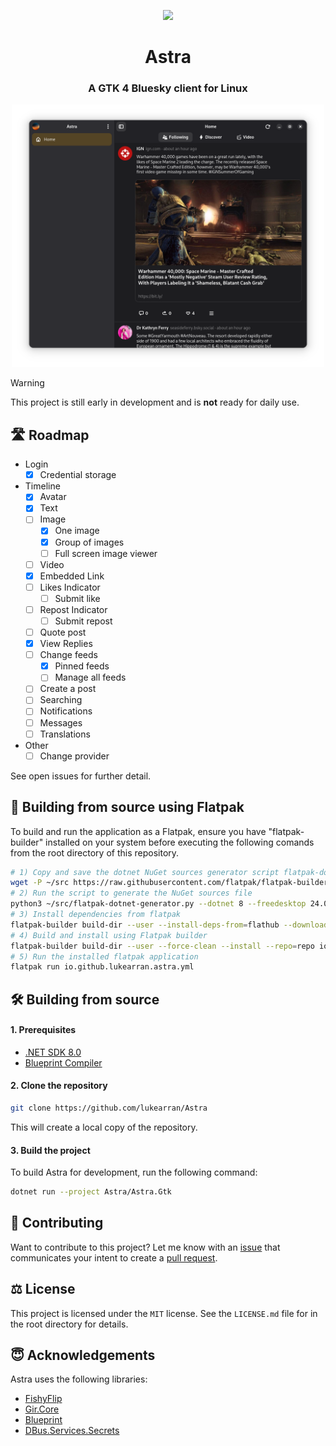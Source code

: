 <p align="center">
  <img width="160" src="./Astra/Astra.Gtk/Resources/astra-icon-colour.svg">
</p>
<h1 align="center">Astra</h1>
<h3 align="center">A GTK 4 Bluesky client for Linux</h3>

<p align="center">
  <img width="500" src="./docs/images/feed_screenshot.png">
</p>

> [!WARNING]
> This project is still early in development and is **not** ready for daily use.

## 🛣️ Roadmap

- Login
    - [X] Credential storage
- Timeline
    - [X] Avatar
    - [X] Text
    - [ ] Image
        - [X] One image
        - [X] Group of images
        - [ ] Full screen image viewer
    - [ ] Video
    - [X] Embedded Link
    - [ ] Likes Indicator
        - [ ] Submit like
    - [ ] Repost Indicator
        - [ ] Submit repost
    - [ ] Quote post
    - [X] View Replies
    - [ ] Change feeds
      - [X] Pinned feeds
      - [ ] Manage all feeds
    - [ ] Create a post
    - [ ] Searching
    - [ ] Notifications
    - [ ] Messages
    - [ ] Translations
- Other
  - [ ] Change provider

See open issues for further detail.

## 🚚 Building from source using Flatpak

To build and run the application as a Flatpak, ensure you have "flatpak-builder" installed on your system before executing the following comands from the root directory of this repository.

``` bash
# 1) Copy and save the dotnet NuGet sources generator script flatpak-dotnet-generator.py from the Flatpak Builder Tools repository
wget -P ~/src https://raw.githubusercontent.com/flatpak/flatpak-builder-tools/master/dotnet/flatpak-dotnet-generator.py
# 2) Run the script to generate the NuGet sources file
python3 ~/src/flatpak-dotnet-generator.py --dotnet 8 --freedesktop 24.08 nuget-sources.json ~/src/Astra/Astra/Astra.Gtk/Astra.Gtk.csproj
# 3) Install dependencies from flatpak
flatpak-builder build-dir --user --install-deps-from=flathub --download-only io.github.lukearran.astra.yml
# 4) Build and install using Flatpak builder
flatpak-builder build-dir --user --force-clean --install --repo=repo io.github.lukearran.astra.yml
# 5) Run the installed flatpak application
flatpak run io.github.lukearran.astra.yml
```

## 🛠️ Building from source

#### 1. Prerequisites

- [.NET SDK 8.0](https://learn.microsoft.com/en-us/dotnet/core/install/linux-ubuntu-install?tabs=dotnet9&pivots=os-linux-ubuntu-2404)
- [Blueprint Compiler](https://gitlab.gnome.org/GNOME/blueprint-compiler)

#### 2. Clone the repository

```bash
git clone https://github.com/lukearran/Astra
```

This will create a local copy of the repository.

#### 3. Build the project

To build Astra for development, run the following command:

``` bash
dotnet run --project Astra/Astra.Gtk
```

## 🙋 Contributing

Want to contribute to this project? Let me know with an [issue](https://github.com/lukearran/Astra/issues) that communicates your intent to create a [pull request](https://github.com/lukearran/Astra/pulls).

## ⚖️ License

This project is licensed under the `MIT` license. See the `LICENSE.md` file for in the root directory for details.

## 😇 Acknowledgements

Astra uses the following libraries:

- [FishyFlip](https://github.com/drasticactions/FishyFlip)
- [Gir.Core](https://github.com/gircore/)
- [Blueprint](https://jwestman.pages.gitlab.gnome.org/blueprint-compiler/)
- [DBus.Services.Secrets](https://github.com/Ace4896/DBus.Services.Secrets)

